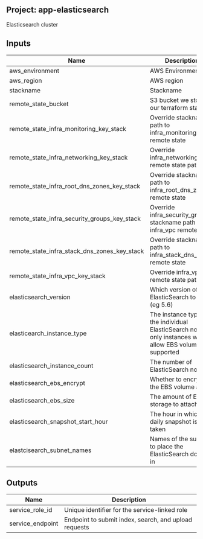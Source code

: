 ## Project: app-elasticsearch

Elasticsearch cluster


## Inputs

| Name | Description | Type | Default | Required |
|------|-------------|:----:|:-----:|:-----:|
| aws_environment | AWS Environment | string | - | yes |
| aws_region | AWS region | string | `eu-west-1` | no |
| stackname | Stackname | string | - | yes |
| remote_state_bucket | S3 bucket we store our terraform state in | string | - | yes |
| remote_state_infra_monitoring_key_stack | Override stackname path to infra_monitoring remote state | string | `` | no |
| remote_state_infra_networking_key_stack | Override infra_networking remote state path | string | `` | no |
| remote_state_infra_root_dns_zones_key_stack | Override stackname path to infra_root_dns_zones remote state | string | `` | no |
| remote_state_infra_security_groups_key_stack | Override infra_security_groups stackname path to infra_vpc remote state | string | `` | no |
| remote_state_infra_stack_dns_zones_key_stack | Override stackname path to infra_stack_dns_zones remote state | string | `` | no |
| remote_state_infra_vpc_key_stack | Override infra_vpc remote state path | string | `` | no |
| elasticsearch_version | Which version of ElasticSearch to use (eg 5.6) | string | `5.6` | no |
| elasticearch_instance_type | The instance type of the individual ElasticSearch nodes, only instances which allow EBS volumes are supported | string | `m4.2xlarge.elasticsearch` | no |
| elasticsearch_instance_count | The number of ElasticSearch nodes | string | `3` | no |
| elasticsearch_ebs_encrypt | Whether to encrypt the EBS volume at rest | string | - | yes |
| elasticsearch_ebs_size | The amount of EBS storage to attach | string | `32` | no |
| elasticsearch_snapshot_start_hour | The hour in which the daily snapshot is taken | string | `01:00` | no |
| elastcisearch_subnet_names | Names of the subnets to place the ElasticSearch domain in | list | `<list>` | yes |

## Outputs

| Name | Description |
|------|-------------|
| service_role_id | Unique identifier for the service-linked role |
| service_endpoint | Endpoint to submit index, search, and upload requests |
